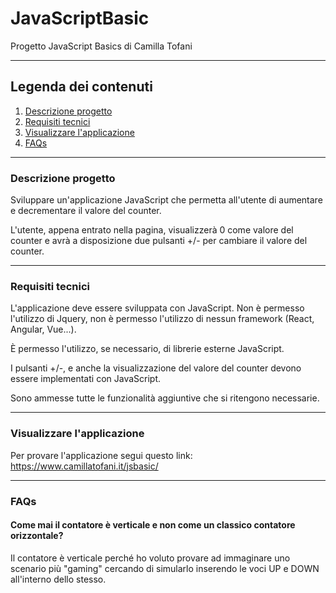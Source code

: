 # JavaScriptBasic
Progetto JavaScript Basics di Camilla Tofani

***

## Legenda dei contenuti
1. [Descrizione progetto](#descrizione)
2. [Requisiti tecnici](#requisiti)
3. [Visualizzare l'applicazione](#app)
4. [FAQs](#faqs)


***

### Descrizione progetto
<a name="descrizione"></a>

Sviluppare un'applicazione JavaScript che permetta all'utente di aumentare e decrementare il valore del counter.

L'utente, appena entrato nella pagina, visualizzerà 0 come valore del counter e avrà a disposizione due pulsanti +/- per cambiare il valore del counter.


***

### Requisiti tecnici
<a name="requisiti"></a>

L'applicazione deve essere sviluppata con JavaScript. Non è permesso l'utilizzo di Jquery, non è permesso l'utilizzo di nessun framework (React, Angular, Vue...).

È permesso l'utilizzo, se necessario, di librerie esterne JavaScript.

I pulsanti +/-, e anche la visualizzazione del valore del counter devono essere implementati con JavaScript.

Sono ammesse tutte le funzionalità aggiuntive che si ritengono necessarie.


***

### Visualizzare l'applicazione
<a name="app"></a>

Per provare l'applicazione segui questo link: https://www.camillatofani.it/jsbasic/


***

### FAQs
<a name="faqs"></a>

#### Come mai il contatore è verticale e non come un classico contatore orizzontale?
Il contatore è verticale perché ho voluto provare ad immaginare uno scenario più "gaming" cercando di simularlo inserendo le voci UP e DOWN all'interno dello stesso.
